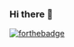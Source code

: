 ### Hi there 👋

[![forthebadge](https://forthebadge.com/images/badges/made-with-crayons.svg)](https://forthebadge.com)
